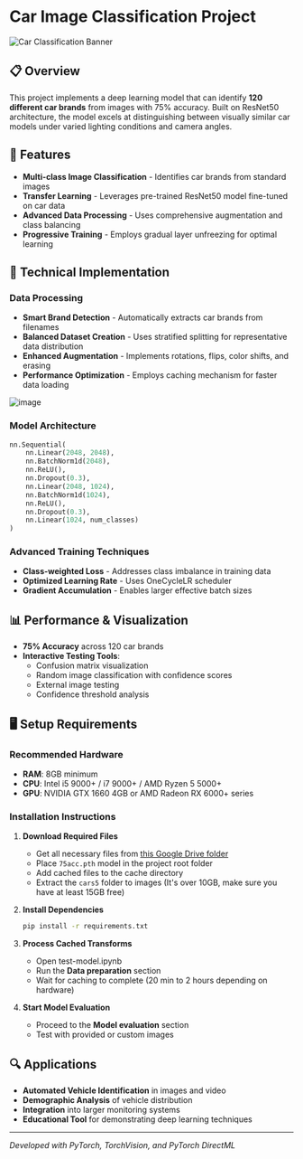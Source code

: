 # Car Image Classification Project

![Car Classification Banner](https://miro.medium.com/v2/resize:fit:1400/0*tH9evuOFqk8F41FG.png)

## 📋 Overview
This project implements a deep learning model that can identify **120 different car brands** from images with 75% accuracy. Built on ResNet50 architecture, the model excels at distinguishing between visually similar car models under varied lighting conditions and camera angles.

## 🚗 Features

- **Multi-class Image Classification** - Identifies car brands from standard images
- **Transfer Learning** - Leverages pre-trained ResNet50 model fine-tuned on car data
- **Advanced Data Processing** - Uses comprehensive augmentation and class balancing
- **Progressive Training** - Employs gradual layer unfreezing for optimal learning

## 🔧 Technical Implementation

### Data Processing
- **Smart Brand Detection** - Automatically extracts car brands from filenames
- **Balanced Dataset Creation** - Uses stratified splitting for representative data distribution
- **Enhanced Augmentation** - Implements rotations, flips, color shifts, and erasing
- **Performance Optimization** - Employs caching mechanism for faster data loading

![image](https://github.com/user-attachments/assets/e359fac9-ceeb-4b21-9e7e-c1bbd33ede8f)

### Model Architecture
```python
nn.Sequential(
    nn.Linear(2048, 2048),
    nn.BatchNorm1d(2048),
    nn.ReLU(),
    nn.Dropout(0.3),
    nn.Linear(2048, 1024),
    nn.BatchNorm1d(1024),
    nn.ReLU(),
    nn.Dropout(0.3),
    nn.Linear(1024, num_classes)
)
```

### Advanced Training Techniques
- **Class-weighted Loss** - Addresses class imbalance in training data
- **Optimized Learning Rate** - Uses OneCycleLR scheduler
- **Gradient Accumulation** - Enables larger effective batch sizes

## 📊 Performance & Visualization

- **75% Accuracy** across 120 car brands
- **Interactive Testing Tools**:
  - Confusion matrix visualization
  - Random image classification with confidence scores
  - External image testing
  - Confidence threshold analysis

## 🖥️ Setup Requirements

### Recommended Hardware
- **RAM**: 8GB minimum
- **CPU**: Intel i5 9000+ / i7 9000+ / AMD Ryzen 5 5000+
- **GPU**: NVIDIA GTX 1660 4GB or AMD Radeon RX 6000+ series

### Installation Instructions

1. **Download Required Files**
   - Get all necessary files from [this Google Drive folder](https://drive.google.com/drive/folders/1k8kXTguWizL66vKi5Zhq11R6zXZ9i8tI?usp=sharing)
   - Place `75acc.pth` model in the project root folder
   - Add cached files to the cache directory
   - Extract the `cars5` folder to images (It's over 10GB, make sure you have at least 15GB free)

2. **Install Dependencies**
   ```bash
   pip install -r requirements.txt
   ```

3. **Process Cached Transforms**
   - Open test-model.ipynb
   - Run the **Data preparation** section
   - Wait for caching to complete (20 min to 2 hours depending on hardware)

4. **Start Model Evaluation**
   - Proceed to the **Model evaluation** section
   - Test with provided or custom images

## 🔍 Applications

- **Automated Vehicle Identification** in images and video
- **Demographic Analysis** of vehicle distribution
- **Integration** into larger monitoring systems
- **Educational Tool** for demonstrating deep learning techniques

---

*Developed with PyTorch, TorchVision, and PyTorch DirectML*
